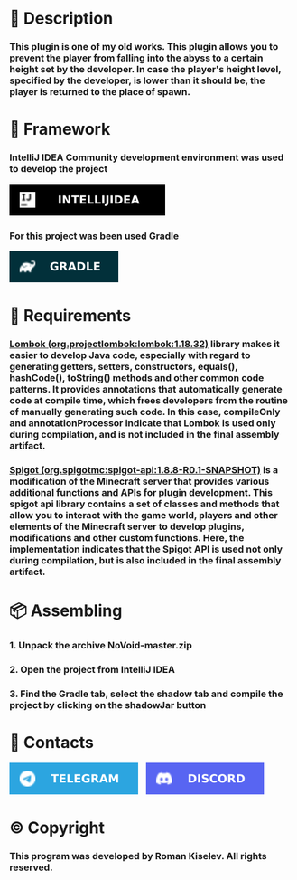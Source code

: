 <h1>📝 Description</h1>
<h3>This plugin is one of my old works. This plugin allows you to prevent the player from falling into the abyss to a certain height set by the developer. In case the player's height level, specified by the developer, is lower than it should be, the player is returned to the place of spawn.</h3>

<h1>🔨 Framework</h1>
<p>
    <h3>IntelliJ IDEA Community development environment was used to develop the project</h3>
    <a href="https://www.jetbrains.com/idea/download/?section=windows"><img src="https://github.com/Kise1ev/Kise1ev/blob/master/Icons/IntelliJIDEA-Square.svg"/></a>
    <h3>For this project was been used Gradle</h3>
    <a href="https://gradle.org/"><img src="https://github.com/Kise1ev/Kise1ev/blob/master/Icons/Gradle-Square.svg"/></a>
</p>

<h1>📜 Requirements</h1>
<h3><a href="https://mavenlibs.com/maven/dependency/org.projectlombok/lombok">Lombok (org.projectlombok:lombok:1.18.32)</a> library makes it easier to develop Java code, especially with regard to generating getters, setters, constructors, equals(), hashCode(), toString() methods and other common code patterns. It provides annotations that automatically generate code at compile time, which frees developers from the routine of manually generating such code. In this case, compileOnly and annotationProcessor indicate that Lombok is used only during compilation, and is not included in the final assembly artifact.</h3>
<h3><a href="https://mavenlibs.com/maven/dependency/com.github.azbh111/spigot-1.8.8">Spigot (org.spigotmc:spigot-api:1.8.8-R0.1-SNAPSHOT)</a> is a modification of the Minecraft server that provides various additional functions and APIs for plugin development. This spigot api library contains a set of classes and methods that allow you to interact with the game world, players and other elements of the Minecraft server to develop plugins, modifications and other custom functions. Here, the implementation indicates that the Spigot API is used not only during compilation, but is also included in the final assembly artifact.</h3>

<h1>📦 Assembling</h1>
<h3>1. Unpack the archive NoVoid-master.zip</h3>
<h3>2. Open the project from IntelliJ IDEA</h3>
<h3>3. Find the <b>Gradle</b> tab, select the <b>shadow</b> tab and compile the project by clicking on the <b>shadowJar</b> button</h3>

<h1>💬 Contacts</h1>
<p>
    <a href="https://t.me/kisxlka"><img src="https://github.com/Kise1ev/Kise1ev/blob/master/Icons/Telegram-Square.svg" style="margin-right: 10px;"/></a>
    <a href="https://discordapp.com/users/1013231151177023559"><img src="https://github.com/Kise1ev/Kise1ev/blob/master/Icons/Discord-Square.svg" style="margin-right: 10px;"/></a>
</p>

<h1>©️ Copyright</h1>
<h3>This program was developed by Roman Kiselev. All rights reserved.</h3>
